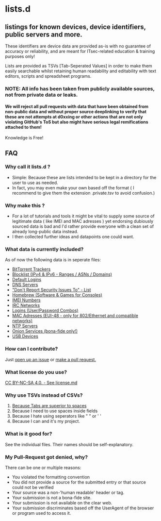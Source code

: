 # lists.d
##  listings for known devices, device identifiers, public servers and more.

These identifiers are device data are provided as-is with no guarantee of accuracy or reliability, and are meant for ITsec-related education & training purposes only!

Lists are provided as TSVs [Tab-Seperated Values] in order to make them easily searchable whilst retaining human readability and editability with text editors, scripts and spreadsheet programs.

### NOTE: All info has been taken from publicly available sources, not from private data or leaks.
####  We will reject all pull requests with data that have been obtained from non-public data and without proper source deeplinking to verify that these are not attempts at d0xxing or other actions that are not only violating GitHub's ToS but also might have serious legal remifications attached to them!

Knowledge is Free!


##  FAQ
### Why call it lists.d ?
-   Simple: Because these are lists intended to be kept in a directory for the user to use as needed.
-   In fact, you may even make your own based off the format ( I recommend to give them the extension .private.tsv to avoid confusion.)

### Why make this ?
-   For a lot of tutorials and tools it might be vital to supply some source of legitimate data ( like IMEI and MAC adresses ) yet endorsing dubiously sourced data is bad and I'd rather provide everyone with a clean set of already long-public data instead.
-   I then collected further ideas and datapoints one could want.

### What data is currently included?
As of now the following data is in seperate files:
-   [BitTorrent Trackers](https://github.com/greyhat-academy/lists.d/blob/main/bittorent-trackers.list.tsv)
-   [Blocklist (IPv4 & IPv6 - Ranges / ASNs / Domains)](https://github.com/greyhat-academy/lists.d/blob/main/blocklists.list.tsv)
-   [Default Logins](https://github.com/greyhat-academy/lists.d/blob/main/default-logins.tsv)
-   [DNS Servers](https://github.com/greyhat-academy/lists.d/blob/main/dns-servers.list.tsv)
-   ["Don't Report Security Issues To"  - List](https://github.com/greyhat-academy/lists.d/blob/main/dontreport.security.list.tsv)
-   [Homebrew (Software & Games for Consoles)](https://github.com/greyhat-academy/lists.d/blob/main/homebrew.list.tsv)
-   [IMEI Numbers](https://github.com/greyhat-academy/lists.d/blob/main/imei.list.tsv)
-   [IRC Networks](https://github.com/greyhat-academy/lists.d/blob/main/irc-networks.list.tsv)
-   [Logins (User/Password Combos)](https://github.com/greyhat-academy/lists.d/blob/main/logins.list.tsv)
-   [MAC Adresses (EUI-48 - only for 802/Ethernet and compatible networks)](https://github.com/greyhat-academy/lists.d/blob/main/mac-adresses.list.tsv)
-   [NTP Servers](https://github.com/greyhat-academy/lists.d/blob/main/ntp-servers.list.tsv)
-   [Onion Services (bona-fide only!)](https://github.com/greyhat-academy/lists.d/blob/main/onion.list.tsv)
-   [USB Devices](https://github.com/greyhat-academy/lists.d/blob/main/usb-devices.list.tsv)

### How can I contribute?
Just [open up an issue](https://github.com/greyhat-academy/lists.d/issues) or [make a pull request.](https://github.com/greyhat-academy/lists.d/pulls)

### What license do you use?
[CC BY-NC-SA 4.0. - See license.md](https://github.com/greyhat-academy/lists.d/blob/main/LICENSE.md)

### Why use TSVs instead of CSVs?
1.  [Because Tabs are superior to spaces](https://youtu.be/V7PLxL8jIl8?t=23)
2.  Because I need to use spaces inside fields
3.  Because I hate using seperators like " " or ' '
4.  Because I can and it's my project.

### What is it good for?
See the individual files. Their names should be self-explanatory.

### My Pull-Request got denied, why?
There can be one or multiple reasons:
-   You violated the formatting convention
-   You did not provide a source for the submitted entry or that source could not be verified
-   Your source was a non-'human readable' header or tag.
-   Your submission is not a bona-fide site.
-   Your submission is not available on the clear web.
-   Your submission discriminates based off the UserAgent of the browser or program used to access it.


